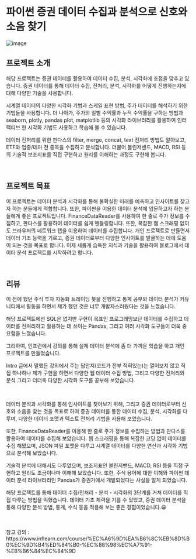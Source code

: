 # 파이썬 증권 데이터 수집과 분석으로 신호와 소음 찾기


![image](https://github.com/siilver94/Stock-data-collection-analysis-and-visualization/assets/57824945/aa8936ba-aeda-4aab-ab08-db0e469b3a8f)

## 프로젝트 소개
 
해당 프로젝트는 증권 데이터를 활용하여 데이터 수집, 분석, 시각화에 초점을 맞추고 있습니다.
증권 데이터를 통해 데이터 수집, 전처리, 분석, 시각화를 어떻게 진행하는지에 대해 다양한 기술을 사용합니다. 

시계열 데이터의 다양한 시각화 기법과 스케일 표현 방법, 주가 데이터를 해석하기 위한 기법들을 사용합니다. 더 나아가, 주가의 일별 수익률과 누적 수익률을 구하는 방법과 seaborn, plotly, pandas plot, matplotlib 등의 시각화 라이브러리를 활용하여 인터랙티브 한 시각화 기법도 사용하고 학습해 볼 수 있습니다.

데이터 전처리를 위한 판다스의 filter, merge, concat, text 전처리 방법도 알아보고, ETF와 업종/테마 전 종목을 수집하고 분석합니다. 더불어 볼린저밴드, MACD, RSI 등의 기술적 보조지표를 직접 구현하고 원리를 이해하는 과정도 구현해 봅니다.

 <br/>

## 프로젝트 목표

이 프로젝트는 데이터 분석과 시각화를 통해 불확실한 미래를 예측하고 인사이트를 찾고자 하는 분들에게 적합합니다. 또한, 파이썬을 이용한 데이터 분석에 입문하고자 하는 분들에게 좋은 프로젝트입니다.
FinanceDataReader를 사용하여 한 줄로 주가 정보를 수집하고, 판다스를 활용하여 데이터를 쉽게 핸들링합니다. 또한, 복잡한 웹 스크래핑 없이도 브라우저의 네트워크 탭을 이용하여 데이터를 수집합니다.
개인 프로젝트로 만들면서 데이터 기초 능력을 기르고, 증권 데이터로부터 다양한 인사이트를 발굴하는 데에 도움이 되는 것을 목표로 합니다. 이제 새롭게 습득한 지식과 기술을 활용하여 블로그에서 데이터 분석 프로젝트를 시작하려고 합니다. 

<br/>

## 리뷰

이 전에 했던 주식 투자 자동화 트레이딩 봇을 진행하고 통계 공부와 데이터 분석가 커뮤니티에서 활동을 하면서 제가 했던 것은 너무 개발자스러웠다는 것을 느꼈습니다.

해당 프로젝트에선 SQL은 없지만 구현이 목표인 프로그래밍보단 데이터를 수집하고 데이터를 전처리하고 활용하는 데 쓰이는 Pandas, 그리고 여러 시각화 도구들이 더욱 중요함을 느꼈습니다.

그리하여,  인프런에서 강의를 통해 실제 데이터 분석에 좀 더 가까운 학습을 하고 개인 프로젝트를 만들었습니다.

Intro 글에서 말했든 강의에서 주는 답안지(코드가 전부 적혀있는)는 열어보지 않고 직접 하나하나 제가 구현을 하면서 다양한 웹 데이터 수집 방법, 그리고 다양한 전처리와 분석 그리고 더더욱 다양한 시각화 도구를 공부해 보았습니다.

 
<br/>
 

데이터 분석과 시각화를 통해  인사이트를 찾아보기 위해, 그리고 증권 데이터로부터 신호와 소음을 찾는 것을 목표로 하여 증권 데이터를 통한 데이터 수집, 분석, 시각화를 다루며, 다양한 데이터 포맷과 텍스트 전처리 기법을 사용해 보았습니다.


또한, FinanceDataReader를 이용해 한 줄로 주가 정보를 수집하는 방법과 판다스를 활용하여 데이터를 수집해 보았습니다. 웹 스크래핑을 통해 복잡한 코딩 없이 데이터를 수집 해봤으며, JSON 파일 포맷을 다루고 시계열 데이터를 다양한 연산과 시각화 기법으로 분석해 보았습니다.

기술적 분석에 대해서도 다루었으며, 보조지표인 볼린저밴드, MACD, RSI 등을 직접 구현하고 원리도 조금이나마 이해해 보았습니다. 또한, 주식 용어에 대한 이해와 파이썬 데이터 분석 라이브러리인 Pandas가 증권가에서 개발되었다는 사실을 알게 되었습니다.

해당 프로젝트를 통해 데이터 수집/전처리 - 분석 - 시각화의 3단계를 거쳐 데이터를 직접 다루는 방법을 익혔습니다. 데이터 기초 체력을 기를 수 있었고, 증권 데이터 분석을 통해 다양한 분석 방법, 통계, 수식 등을 적용해 보는 좋은 경험이었습니다.😀

<br/>
<br/>
참고 강의  : https://www.inflearn.com/course/%EC%A6%9D%EA%B6%8C%EB%8D%B0%EC%9D%B4%ED%84%B0-%EC%88%98%EC%A7%91-%EB%B6%84%EC%84%9D
